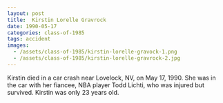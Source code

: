 ```yaml
---
layout: post
title:  Kirstin Lorelle Gravrock
date: 1990-05-17
categories: class-of-1985
tags: accident
images:
  - /assets/class-of-1985/kirstin-lorelle-gravock-1.png
  - /assets/class-of-1985/kirstin-lorelle-gravrock-2.jpg
---
```

Kirstin died in a car crash near Lovelock, NV, on May 17, 1990. She was in the car with her fiancee, NBA player Todd Lichti, who was injured but survived. Kirstin was only 23 years old.
